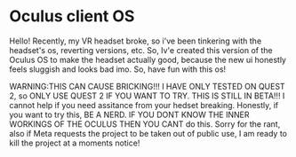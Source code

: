 # Oculus client OS
Hello! Recently, my VR headset broke, so i've been tinkering with the headset's os, reverting versions, etc. So, Iv'e created this version of the Oculus OS to make the headset actually good, because the new ui honestly feels sluggish and looks bad imo. So, have fun with this os!

WARNING:THIS CAN CAUSE BRICKING!!! I HAVE ONLY TESTED ON QUEST 2, so ONLY USE QUEST 2 IF YOU WANT TO TRY. THIS IS STILL IN BETA!!!
I cannot help if you need assitance from your hedset breaking. Honestly, if you want to try this, BE A NERD. IF YOU DONT KNOW THE INNER WORKINGS OF THE OCULUS THEN YOU CANT do this.
Sorry for the rant, also if Meta requests the project to be taken out of public use, I am ready to kill the project at a moments notice!
